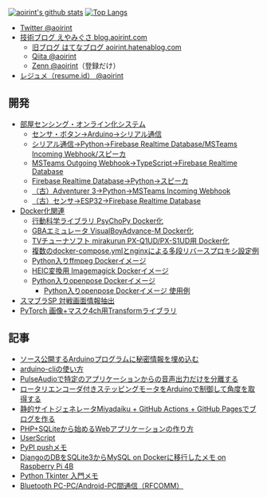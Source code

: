 [![aoirint's github stats](https://github-readme-stats.vercel.app/api?username=aoirint&count_private=true)](https://github.com/anuraghazra/github-readme-stats)
[![Top Langs](https://github-readme-stats.vercel.app/api/top-langs/?username=aoirint&langs_count=8&layout=compact)](https://github.com/anuraghazra/github-readme-stats)

- [Twitter @aoirint](https://twitter.com/aoirint)
- [技術ブログ えやみぐさ blog.aoirint.com](https://blog.aoirint.com/)
  - [旧ブログ はてなブログ aoirint.hatenablog.com](https://aoirint.hatenablog.com/)
  - [Qiita @aoirint](https://qiita.com/aoirint)
  - [Zenn @aoirint](https://zenn.dev/aoirint)（登録だけ）
- [レジュメ（resume.id） @aoirint](https://www.resume.id/aoirint)
  
## 開発
- [部屋センシング・オンライン化システム](https://github.com/aoirint/RoomSystem)
  - [センサ・ボタン→Arduino→シリアル通信](https://github.com/aoirint/RoomSystemSensorArduino)
  - [シリアル通信→Python→Firebase Realtime Database/MSTeams Incoming Webhook/スピーカ](https://github.com/aoirint/RoomSystemSensorConnector)
  - [MSTeams Outgoing Webhook→TypeScript→Firebase Realtime Database](https://github.com/aoirint/room-system-firebase)
  - [Firebase Realtime Database→Python→スピーカ](https://github.com/aoirint/RoomSystemBotClient)
  - [（古）Adventurer 3→Python→MSTeams Incoming Webhook](https://github.com/aoirint/RSAdventurer3)
  - [（古）センサ→ESP32→Firebase Realtime Database](https://github.com/aoirint/RoomSystemSensorESP32)
- [Docker化関連](https://github.com/aoirint/Dockernize)
  - [行動科学ライブラリ PsyChoPy Docker化](https://github.com/aoirint/psychopy-docker)
  - [GBAエミュレータ VisualBoyAdvance-M Docker化](https://github.com/aoirint/vbam-docker)
  - [TVチューナソフト mirakurun PX-Q1UD/PX-S1UD用 Docker化](https://github.com/aoirint/mirakurun-recdvb-docker)
  - [複数のdocker-compose.ymlとnginxによる多段リバースプロキシ設定例](https://github.com/aoirint/multiple-compose-nginx-routing)
  - [Python入りffmpeg Dockerイメージ](https://github.com/aoirint/ffmpeg-python-docker)
  - [HEIC変換用 Imagemagick Dockerイメージ](https://github.com/aoirint/ImageMagickHeicDocker)
  - [Python入りopenpose Dockerイメージ](https://github.com/aoirint/openpose-python-docker)
    - [Python入りopenpose Dockerイメージ 使用例](https://github.com/aoirint/openpose-python-docker-template)
- [スマブラSP 対戦画面情報抽出](https://github.com/aoirint/SSBUFrameAnalyzer)
- [PyTorch 画像+マスク4ch用Transformライブラリ](https://github.com/aoirint/BiImageTransform)

## 記事
- [ソース公開するArduinoプログラムに秘密情報を埋め込む](https://blog.aoirint.com/entry/2020/arduino_secret_info/)
- [arduino-cliの使い方](https://blog.aoirint.com/entry/2020/arduino_cli_usage/)
- [PulseAudioで特定のアプリケーションからの音声出力だけを分離する](https://blog.aoirint.com/entry/2020/pulseaudio_split_output/)
- [ロータリエンコーダ付きステッピングモータをArduinoで制御して角度を取得する](https://blog.aoirint.com/entry/2020/stepping_motor/)
- [静的サイトジェネレータMiyadaiku + GitHub Actions + GitHub Pagesでブログを作る](https://blog.aoirint.com/entry/2020/miyadaiku_github_actions/)
- [PHP+SQLiteから始めるWebアプリケーションの作り方](https://qiita.com/aoirint/items/a95aa428bbb70f660d53)
- [UserScript](https://qiita.com/aoirint/items/3467427c28fe71d3cd57)
- [PyPI pushメモ](https://qiita.com/aoirint/items/09ea153751a65bf4876f)
- [DjangoのDBをSQLite3からMySQL on Dockerに移行したメモ on Raspberry Pi 4B](https://qiita.com/aoirint/items/1a3cdda9f6b6faf3d8a6)
- [Python Tkinter 入門メモ](https://qiita.com/aoirint/items/ca2386b68e8fec16ff53)
- [Bluetooth PC-PC/Android-PC間通信（RFCOMM）](https://qiita.com/aoirint/items/d2cebec7a9e8c3680780)

<!--
### Hi there 👋

**aoirint/aoirint** is a ✨ _special_ ✨ repository because its `README.md` (this file) appears on your GitHub profile.

Here are some ideas to get you started:

- 🔭 I’m currently working on ...
- 🌱 I’m currently learning ...
- 👯 I’m looking to collaborate on ...
- 🤔 I’m looking for help with ...
- 💬 Ask me about ...
- 📫 How to reach me: ...
- 😄 Pronouns: ...
- ⚡ Fun fact: ...
-->
